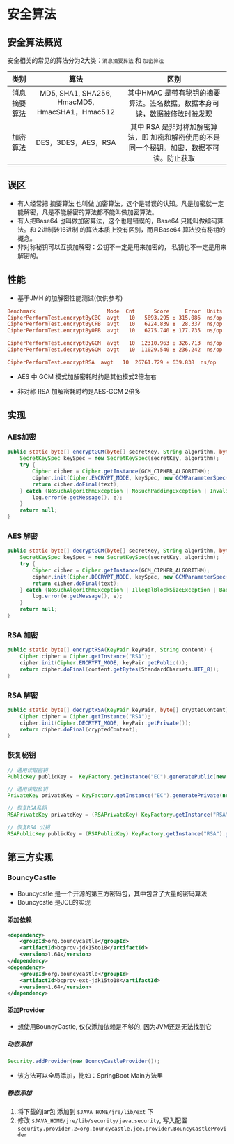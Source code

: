 # 安全算法

## 安全算法概览
安全相关的常见的算法分为2大类：`消息摘要算法` 和 `加密算法`

|     类别     |                     算法                      |                             区别                             |
| :----------: | :-------------------------------------------: | :----------------------------------------------------------: |
| 消息摘要算法 | MD5, SHA1, SHA256, HmacMD5, HmacSHA1，Hmac512 | 其中HMAC 是带有秘钥的摘要算法。签名数据，数据本身可读，数据被修改时被发现 |
|   加密算法   |              DES，3DES，AES，RSA              | 其中 RSA 是非对称加解密算法，即 加密和解密使用的不是同一个秘钥。加密，数据不可读。防止获取 |

## 误区

- 有人经常把 摘要算法 也叫做 加密算法，这个是错误的认知。凡是加密就一定能解密，凡是不能解密的算法都不能叫做加密算法。
- 有人把Base64 也叫做加密算法，这个也是错误的，Base64 只能叫做编码算法。和 2进制转16进制 的算法本质上没有区别，而且Base64 算法没有秘钥的概念。
- 非对称秘钥可以互换加解密：公钥不一定是用来加密的， 私钥也不一定是用来解密的。

## 性能
- 基于JMH 的加解密性能测试(仅供参考) 

```ini
Benchmark                       Mode  Cnt      Score     Error  Units
CipherPerformTest.encryptByCBC  avgt   10   5893.295 ± 315.086  ns/op
CipherPerformTest.encryptByCFB  avgt   10   6224.839 ±  28.337  ns/op
CipherPerformTest.encryptByOFB  avgt   10   6275.740 ± 177.735  ns/op

CipherPerformTest.encryptByGCM  avgt   10  12310.963 ± 326.713  ns/op
CipherPerformTest.decryptByGCM  avgt   10  11029.540 ± 236.242  ns/op

CipherPerformTest.encryptRSA  avgt   10  26761.729 ± 639.838  ns/op

```

- AES 中 GCM 模式加解密耗时约是其他模式2倍左右

- 非对称 RSA 加解密耗时约是AES-GCM 2倍多

## 实现

### AES加密

```java
public static byte[] encryptGCM(byte[] secretKey, String algorithm, byte[] text, byte [] iv) {
    SecretKeySpec keySpec = new SecretKeySpec(secretKey, algorithm);
    try {
        Cipher cipher = Cipher.getInstance(GCM_CIPHER_ALGORITHM);
        cipher.init(Cipher.ENCRYPT_MODE, keySpec, new GCMParameterSpec(128,iv));
        return cipher.doFinal(text);
    } catch (NoSuchAlgorithmException | NoSuchPaddingException | InvalidKeyException | BadPaddingException | IllegalBlockSizeException | InvalidAlgorithmParameterException e) {
        log.error(e.getMessage(), e);
    }
    return null;
}
```

### AES 解密

```java
public static byte[] decryptGCM(byte[] secretKey, String algorithm, byte[] text,byte [] iv) {
    SecretKeySpec keySpec = new SecretKeySpec(secretKey, algorithm);
    try {
        Cipher cipher = Cipher.getInstance(GCM_CIPHER_ALGORITHM);
        cipher.init(Cipher.DECRYPT_MODE, keySpec, new GCMParameterSpec(128,iv));
        return cipher.doFinal(text);
    } catch (NoSuchAlgorithmException | IllegalBlockSizeException | BadPaddingException | InvalidKeyException | NoSuchPaddingException | InvalidAlgorithmParameterException e) {
        log.error(e.getMessage(), e);
    }
    return null;
}

```

### RSA 加密

```java
public static byte[] encryptRSA(KeyPair keyPair, String content) {
    Cipher cipher = Cipher.getInstance("RSA");
    cipher.init(Cipher.ENCRYPT_MODE, keyPair.getPublic());
    return cipher.doFinal(content.getBytes(StandardCharsets.UTF_8));
}
```

### RSA 解密

```java
public static byte[] decryptRSA(KeyPair keyPair, byte[] cryptedContent) {
    Cipher cipher = Cipher.getInstance("RSA");
    cipher.init(Cipher.DECRYPT_MODE, keyPair.getPrivate());
    return cipher.doFinal(cryptedContent);
}
```

### 恢复秘钥

```java
// 通用读取密钥
PublicKey publicKey =  KeyFactory.getInstance("EC").generatePublic(new X509EncodedKeySpec(Base64.getDecoder().decode(privateKeyStr)));

// 通用读取私钥
PrivateKey privateKey = KeyFactory.getInstance("EC").generatePrivate(new PKCS8EncodedKeySpec(Base64.getDecoder().decode(privateKeyStr)));

// 恢复RSA私钥
RSAPrivateKey privateKey = (RSAPrivateKey) KeyFactory.getInstance("RSA").generatePrivate(new PKCS8EncodedKeySpec(Base64.getDecoder().decode(privateKeyStr)));

// 恢复RSA 公钥
RSAPublicKey publicKey = (RSAPublicKey) KeyFactory.getInstance("RSA").generatePublic(new X509EncodedKeySpec(Base64.getDecoder().decode(privateKeyStr)));

```

## 第三方实现

### BouncyCastle

- Bouncycstle 是一个开源的第三方密码包，其中包含了大量的密码算法
- Bouncycstle 是JCE的实现

#### 添加依赖

```xml
<dependency>
    <groupId>org.bouncycastle</groupId>
    <artifactId>bcprov-jdk15to18</artifactId>
    <version>1.64</version>
</dependency>
<dependency>
    <groupId>org.bouncycastle</groupId>
    <artifactId>bcprov-ext-jdk15to18</artifactId>
    <version>1.64</version>
</dependency>

```

#### 添加Provider

- 想使用BouncyCastle, 仅仅添加依赖是不够的, 因为JVM还是无法找到它

##### 动态添加

```java
Security.addProvider(new BouncyCastleProvider());
```
- 该方法可以全局添加，比如：SpringBoot Main方法里

##### 静态添加

1. 将下载的jar包 添加到 `$JAVA_HOME/jre/lib/ext` 下
2. 修改 `$JAVA_HOME/jre/lib/security/java.security`, 写入配置 `security.provider.2=org.bouncycastle.jce.provider.BouncyCastleProvider`







